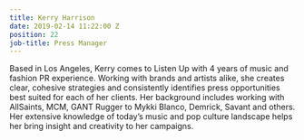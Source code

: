 ```yaml
---
title: Kerry Harrison
date: 2019-02-14 11:22:00 Z
position: 22
job-title: Press Manager
---
```


Based in Los Angeles, Kerry comes to Listen Up with 4 years of music and fashion PR experience. Working with brands and artists alike, she creates clear, cohesive strategies and consistently identifies press opportunities best suited for each of her clients. Her background includes working with AllSaints, MCM, GANT Rugger to Mykki Blanco, Demrick, Savant and others. Her extensive knowledge of today’s music and pop culture landscape helps her bring insight and creativity to her campaigns.